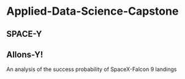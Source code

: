 # Applied-Data-Science-Capstone

## SPACE-Y
## Allons-Y!

An analysis of the success probability of SpaceX-Falcon 9 landings 


